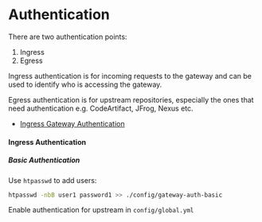 # Authentication

There are two authentication points:

1. Ingress
2. Egress

Ingress authentication is for incoming requests to the gateway and can be used to identify who is accessing the gateway.

Egress authentication is for upstream repositories, especially the ones that need authentication e.g. CodeArtifact, JFrog, Nexus etc.

- [Ingress Gateway Authentication](Gateway-Authentication.md)

#### Ingress Authentication

##### Basic Authentication

Use `htpasswd` to add users:

```bash
htpasswd -nbB user1 password1 >> ./config/gateway-auth-basic
```

Enable authentication for upstream in `config/global.yml`


